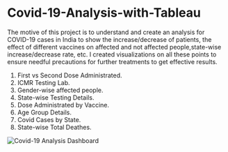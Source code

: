 # Covid-19-Analysis-with-Tableau
The motive of this project is to understand and create an analysis for COVID-19 cases in India to show the increase/decrease of patients, the effect of different vaccines on affected and not affected people,state-wise increase/decrease rate, etc. I created visualizations on all these points to ensure needful precautions for further treatments to get effective results.
1. First vs Second Dose Administrated.
2. ICMR Testing Lab.
3. Gender-wise affected people.
4. State-wise Testing Details.
5. Dose Administrated by Vaccine.
6. Age Group Details.
7. Covid Cases by State.
8. State-wise Total Deathes.

![Covid-19 Analysis Dashboard](https://github.com/adeebmaroof7862/Covid-19-Analysis-with-Tableau/assets/124773771/ca833084-6321-4c04-94a0-86c4fb2f4699)
